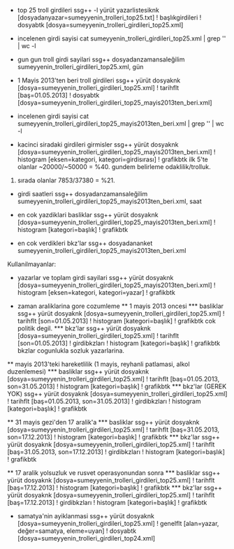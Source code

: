 
* top 25 troll girdileri
ssg++ -l yürüt yazarlistesiknk [dosyadanyazar=sumeyyenin_trolleri_top25.txt] ! başlıkgirdileri ! dosyabtk [dosya=sumeyyenin_trolleri_girdileri_top25.xml]

* incelenen girdi sayisi
cat sumeyyenin_trolleri_girdileri_top25.xml | grep '<girdi>' | wc -l

* gun gun troll girdi sayilari
ssg++ dosyadanzamansaleğilim sumeyyenin_trolleri_girdileri_top25.xml, gün

* 1 Mayis 2013'ten beri troll girdileri
ssg++ yürüt dosyaknk [dosya=sumeyyenin_trolleri_girdileri_top25.xml] ! tarihflt [baş=01.05.2013] ! dosyabtk [dosya=sumeyyenin_trolleri_girdileri_top25_mayis2013ten_beri.xml]

* incelenen girdi sayisi
cat sumeyyenin_trolleri_girdileri_top25_mayis2013ten_beri.xml | grep '<girdi>' | wc -l

* kacinci siradaki girdileri girmisler
ssg++ yürüt dosyaknk [dosya=sumeyyenin_trolleri_girdileri_top25_mayis2013ten_beri.xml] ! histogram [eksen=kategori, kategori=girdisırası] ! grafikbtk
ilk 5'te olanlar ~20000/~50000 = %40. gundem belirleme odaklilik/trolluk.
1. sırada olanlar 7853/37380 = %21.

* girdi saatleri
ssg++ dosyadanzamansaleğilim sumeyyenin_trolleri_girdileri_top25_mayis2013ten_beri.xml, saat

* en cok yazdiklari basliklar
ssg++ yürüt dosyaknk [dosya=sumeyyenin_trolleri_girdileri_top25_mayis2013ten_beri.xml] ! histogram [kategori=başlık] ! grafikbtk

* en cok verdikleri bkz'lar
ssg++ dosyadananket sumeyyenin_trolleri_girdileri_top25_mayis2013ten_beri.xml




Kullanilmayanlar:

* yazarlar ve toplam girdi sayilari
ssg++ yürüt dosyaknk [dosya=sumeyyenin_trolleri_girdileri_top25_mayis2013ten_beri.xml] ! histogram [eksen=kategori, kategori=yazar] ! grafikbtk

* zaman araliklarina gore cozumleme
** 1 mayis 2013 oncesi
*** basliklar
ssg++ yürüt dosyaknk [dosya=sumeyyenin_trolleri_girdileri_top25.xml] ! tarihflt [son=01.05.2013] ! histogram [kategori=başlık] ! grafikbtk
cok politik degil.
*** bkz'lar
ssg++ yürüt dosyaknk [dosya=sumeyyenin_trolleri_girdileri_top25.xml] ! tarihflt [son=01.05.2013] ! girdibkzları ! histogram [kategori=başlık] ! grafikbtk
bkzlar cogunlukla sozluk yazarlarina.

** mayis 2013'teki hareketlilik (1 mayis, reyhanli patlamasi, alkol duzenlemesi)
*** basliklar
ssg++ yürüt dosyaknk [dosya=sumeyyenin_trolleri_girdileri_top25.xml] ! tarihflt [baş=01.05.2013, son=31.05.2013] ! histogram [kategori=başlık] ! grafikbtk
*** bkz'lar (GEREK YOK)
ssg++ yürüt dosyaknk [dosya=sumeyyenin_trolleri_girdileri_top25.xml] ! tarihflt [baş=01.05.2013, son=31.05.2013] ! girdibkzları ! histogram [kategori=başlık] ! grafikbtk

** 31 mayis gezi'den 17 aralik'a
*** basliklar
ssg++ yürüt dosyaknk [dosya=sumeyyenin_trolleri_girdileri_top25.xml] ! tarihflt [baş=31.05.2013, son=17.12.2013] ! histogram [kategori=başlık] ! grafikbtk
*** bkz'lar
ssg++ yürüt dosyaknk [dosya=sumeyyenin_trolleri_girdileri_top25.xml] ! tarihflt [baş=31.05.2013, son=17.12.2013] ! girdibkzları ! histogram [kategori=başlık] ! grafikbtk

** 17 aralik yolsuzluk ve rusvet operasyonundan sonra
*** basliklar
ssg++ yürüt dosyaknk [dosya=sumeyyenin_trolleri_girdileri_top25.xml] ! tarihflt [baş=17.12.2013] ! histogram [kategori=başlık] ! grafikbtk
*** bkz'lar
ssg++ yürüt dosyaknk [dosya=sumeyyenin_trolleri_girdileri_top25.xml] ! tarihflt [baş=17.12.2013] ! girdibkzları ! histogram [kategori=başlık] ! grafikbtk

* samatya'nin ayiklanmasi
ssg++ yürüt dosyaknk [dosya=sumeyyenin_trolleri_girdileri_top25.xml] ! genelflt [alan=yazar, değer=samatya, eleme=uyan] ! dosyabtk [dosya=sumeyyenin_trolleri_girdileri_top24.xml]